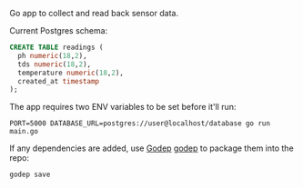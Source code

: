 Go app to collect and read back sensor data.

Current Postgres schema:
```sql
CREATE TABLE readings (
  ph numeric(18,2),
  tds numeric(18,2),
  temperature numeric(18,2),
  created_at timestamp
);
```

The app requires two ENV variables to be set before it'll run:
```
PORT=5000 DATABASE_URL=postgres://user@localhost/database go run main.go
```

If any dependencies are added, use [Godep] [godep] to package them into the repo:
```
godep save
```

[godep]: https://github.com/tools/godep
